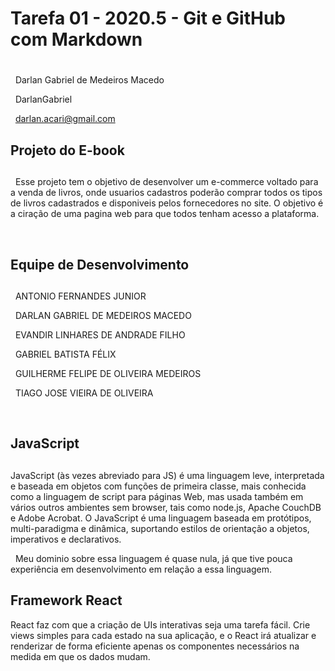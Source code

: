 # Tarefa 01 - 2020.5 - Git e GitHub com Markdown <h1>
  
&nbsp;
Darlan Gabriel de Medeiros Macedo

&nbsp;
DarlanGabriel

&nbsp;
darlan.acari@gmail.com

## Projeto do E-book <h2>

&nbsp;
Esse projeto tem o objetivo de desenvolver um e-commerce voltado para a venda de livros, onde usuarios cadastros poderão comprar
todos os tipos de livros cadastrados e disponiveis pelos fornecedores no site. O objetivo é a ciração de uma pagina web para
que todos tenham acesso a plataforma.

&nbsp;

## Equipe de Desenvolvimento <h2>

&nbsp;
ANTONIO FERNANDES JUNIOR

&nbsp;
DARLAN GABRIEL DE MEDEIROS MACEDO

&nbsp;
EVANDIR LINHARES DE ANDRADE FILHO

&nbsp;
GABRIEL BATISTA FÉLIX

&nbsp;
GUILHERME FELIPE DE OLIVEIRA MEDEIROS

&nbsp;
TIAGO JOSE VIEIRA DE OLIVEIRA

&nbsp;

## JavaScript <h2>

JavaScript (às vezes abreviado para JS) é uma linguagem leve, interpretada e baseada em objetos com funções de primeira classe, mais conhecida como a linguagem de script para páginas Web, mas usada também em vários outros ambientes sem browser, tais como node.js,  Apache CouchDB e Adobe Acrobat. O JavaScript é uma linguagem baseada em protótipos, multi-paradigma e dinâmica, suportando estilos de orientação a objetos, imperativos e declarativos.

&nbsp;
Meu dominio sobre essa linguagem é quase nula, já que tive pouca experiência em desenvolvimento em relação a essa linguagem.

## Framework React

React faz com que a criação de UIs interativas seja uma tarefa fácil. Crie views simples para cada estado na sua aplicação, e o React irá atualizar e renderizar de forma eficiente apenas os componentes necessários na medida em que os dados mudam.

&nbsp;
